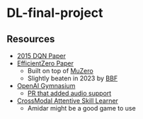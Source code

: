 # DL-final-project

## Resources
- [2015 DQN Paper](https://www-nature-com.revproxy.brown.edu/articles/nature14236)
- [EfficientZero Paper](https://arxiv.org/pdf/2111.00210.pdf)
  - Built on top of [MuZero](https://arxiv.org/pdf/1911.08265.pdf)
  - Slightly beaten in 2023 by [BBF](https://arxiv.org/pdf/2305.19452v3.pdf)
- [OpenAI Gymnasium](https://gymnasium.farama.org/)
  - [PR that added audio support](https://github.com/Farama-Foundation/Arcade-Learning-Environment/pull/233)
- [CrossModal Attentive Skill Learner](https://arxiv.org/pdf/1711.10314.pdf)
    - Amidar might be a good game to use
